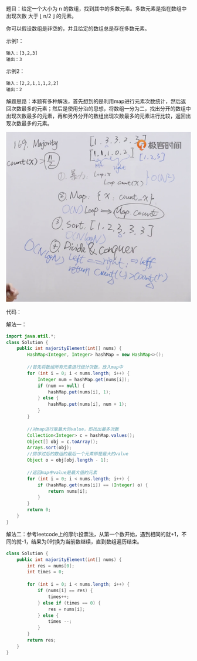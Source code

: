 题目：给定一个大小为 n 的数组，找到其中的多数元素。多数元素是指在数组中出现次数 大于 ⌊ n/2 ⌋ 的元素。

你可以假设数组是非空的，并且给定的数组总是存在多数元素。

示例1：

```shell
输入：[3,2,3]
输出：3
```

示例2：

```shell
输入：[2,2,1,1,1,2,2]
输出：2
```

解题思路：本题有多种解法，首先想到的是利用map进行元素次数统计，然后返回次数最多的元素；然后是使用分治的思想，将数组一分为二，找出分开的数组中出现次数最多的元素，再和另外分开的数组出现次数最多的元素进行比较，返回出现次数最多的元素。

![多数元素](./169/major.png)

代码：

解法一：

```java
import java.util.*;
class Solution {
    public int majorityElement(int[] nums) {
        HashMap<Integer, Integer> hashMap = new HashMap<>();

      	//首先将数组所有元素进行统计次数，放入map中
        for (int i = 0; i < nums.length; i++) {
            Integer num = hashMap.get(nums[i]);
            if (num == null) {
                hashMap.put(nums[i], 1);
            } else {
                hashMap.put(nums[i], num + 1);
            }
        }

      	//对map进行取最大的value，即找出最多次数
        Collection<Integer> c = hashMap.values();
        Object[] obj = c.toArray();
        Arrays.sort(obj);
      	//排序过后的数组的最后一个元素即是最大的value
        Object o = obj[obj.length - 1];
      
      	//返回map中value是最大值的元素
        for (int i = 0; i < nums.length; i++) {
            if (hashMap.get(nums[i]) == (Integer) o) {
                return nums[i];
            }
        }
        return 0;
    }
}
```

解法二：参考leetcode上的摩尔投票法，从第一个数开始，遇到相同的就+1，不同的就-1，结果为0时换为当前数继续，直到数组遍历结束。

```java
class Solution {
    public int majorityElement(int[] nums) {
        int res = nums[0];
        int times = 0;

        for (int i = 0; i < nums.length; i++) {
            if (nums[i] == res) {
                times++;
            } else if (times == 0) {
                res = nums[i];
            } else {
                times --;
            }
        }
        return res;
    }
}
```

